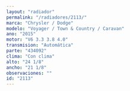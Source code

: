 ```yaml
---
layout: "radiador"
permalink: "/radiadores/2113/"
marca: "Chrysler / Dodge"
modelo: "Voyager / Town & Country / Caravan"
ano: "2015"
motor: "V6 3.3 3.8 4.0"
transmision: "Automática"
parte: "434092"
clima: "Con clima"
alto: "24 1/8"
ancho: "21 1/8"
observaciones: ""
id: "2113"
---
```


